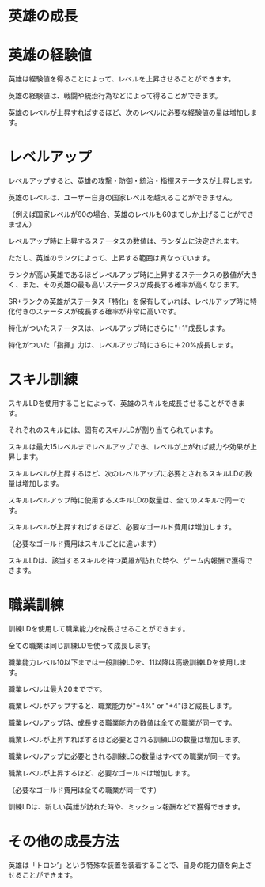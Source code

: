 # 英雄の成長

# 英雄の経験値
英雄は経験値を得ることによって、レベルを上昇させることができます。

英雄の経験値は、戦闘や統治行為などによって得ることができます。

英雄のレベルが上昇すればするほど、次のレベルに必要な経験値の量は増加します。


# レベルアップ
レベルアップすると、英雄の攻撃・防御・統治・指揮ステータスが上昇します。

英雄のレベルは、ユーザー自身の国家レベルを越えることができません。

（例えば国家レベルが60の場合、英雄のレベルも60までしか上げることができません）

レベルアップ時に上昇するステータスの数値は、ランダムに決定されます。

ただし、英雄のランクによって、上昇する範囲は異なっています。

ランクが高い英雄であるほどレベルアップ時に上昇するステータスの数値が大きく、また、その英雄の最も高いステータスが成長する確率が高くなります。

SR+ランクの英雄がステータス「特化」を保有していれば、レベルアップ時に特化付きのステータスが成長する確率が非常に高いです。

特化がついたステータスは、レベルアップ時にさらに"+1"成長します。

特化がついた「指揮」力は、レベルアップ時にさらに＋20%成長します。

# スキル訓練
スキルLDを使用することによって、英雄のスキルを成長させることができます。

それぞれのスキルには、固有のスキルLDが割り当てられています。

スキルは最大15レベルまでレベルアップでき、レベルが上がれば威力や効果が上昇します。

スキルレベルが上昇するほど、次のレベルアップに必要とされるスキルLDの数量は増加します。

スキルレベルアップ時に使用するスキルLDの数量は、全てのスキルで同一です。

スキルレベルが上昇すればするほど、必要なゴールド費用は増加します。

（必要なゴールド費用はスキルごとに違います）

スキルLDは、該当するスキルを持つ英雄が訪れた時や、ゲーム内報酬で獲得できます。

# 職業訓練
訓練LDを使用して職業能力を成長させることができます。

全ての職業は同じ訓練LDを使って成長します。

職業能力レベル10以下までは一般訓練LDを、11以降は高級訓練LDを使用します。

職業レベルは最大20までです。

職業レベルがアップすると、職業能力が"+4%" or "+4"ほど成長します。

職業レベルアップ時、成長する職業能力の数値は全ての職業が同一です。

職業レベルが上昇すればするほど必要とされる訓練LDの数量は増加します。

職業レベルアップに必要とされる訓練LDの数量はすべての職業が同一です。

職業レベルが上昇するほど、必要なゴールドは増加します。

（必要なゴールド費用は全ての職業が同一です）

訓練LDは、新しい英雄が訪れた時や、ミッション報酬などで獲得できます。

# その他の成長方法

英雄は「トロン’」という特殊な装置を装着することで、自身の能力値を向上させることができます。